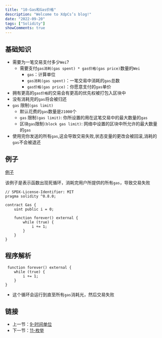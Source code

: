 ```yaml
---
title: "10-Gas和Gas价格"
description: "Welcome to XdpCs’s blog!"
date: "2022-09-20"
tags: ["Solidity"]
showComments: true
---
```


## 基础知识

* 需要为一笔交易支付多少`Wei`?
    - 需要支付`gas消耗(gas spent) * gas价格(gas price)`数量的`Wei`
        - `gas`：计算单位
        - `gas消耗(gas spent)`：一笔交易中消耗的`gas`总数
        - `gas价格(gas price)`：你愿意支付的`gas`单价
* 拥有更高的`gas价格`的交易会有更高的优先权被打包入区块中
* 没有消耗完的`gas`将会被归还
* `gas` 限制`(gas limit)`
    - 默认花费的`gas`数量是`21000`个
    - `gas` 限制`(gas limit)`: 你所设置的用在这笔交易中的最大数量的`gas`
    - 区块`gas`限制`(block gas limit)`: 网络中设置的区块中所允许的最大数量的`gas`
* 使用完你发送的所有`gas`,这会导致交易失败,状态变量的更改会被回滚,消耗的`gas`不会被退还

## 例子

[例子](./Gas.sol)

该例子是表示函数出现死循环，消耗完用户所提供的所有`gas`，导致交易失败

```solidity
// SPDX-License-Identifier: MIT
pragma solidity ^0.8.0;

contract Gas {
    uint public i = 0;

    function forever() external {
        while (true) {
            i += 1;
        }
    }
}
```

## 程序解析

```solidity
 function forever() external {
    while (true) {
        i += 1;
    }
}
```

* 这个循环会运行到直至所有`gas`消耗光，然后交易失败

## 链接

* 上一节：[9-时间单位](../Time/Time.md)
* 下一节：[11-枚举](../EnumDemo/Enum.md)